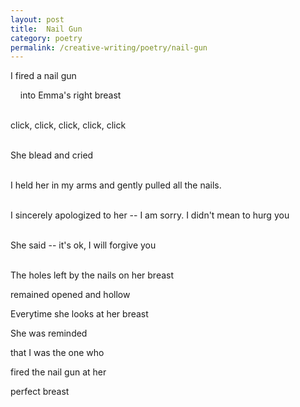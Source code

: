 ```yaml
---
layout: post
title:  Nail Gun
category: poetry
permalink: /creative-writing/poetry/nail-gun
---
```


I fired a nail gun

&nbsp;&nbsp;&nbsp;&nbsp;into Emma's right breast
<br /><br />

click, click, click, click, click
<br /><br />

She blead and cried
<br /><br />

I held her in my arms
and gently pulled all the nails.
<br /><br />

I sincerely apologized to her
-- I am sorry. I didn't mean to hurg you
<br /><br />

She said -- it's ok, I will forgive you
<br /><br />

The holes left by the nails on her breast

remained opened and hollow

Everytime she looks at her breast

She was reminded

that I was the one who

fired the nail gun at her

perfect breast
